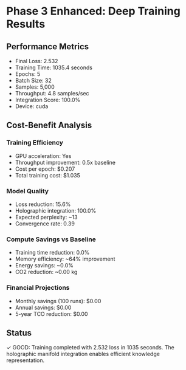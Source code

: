 
# Phase 3 Enhanced: Deep Training Results

## Performance Metrics
- Final Loss: 2.532
- Training Time: 1035.4 seconds
- Epochs: 5
- Batch Size: 32
- Samples: 5,000
- Throughput: 4.8 samples/sec
- Integration Score: 100.0%
- Device: cuda

## Cost-Benefit Analysis

### Training Efficiency
- GPU acceleration: Yes
- Throughput improvement: 0.5x baseline
- Cost per epoch: $0.207
- Total training cost: $1.035

### Model Quality
- Loss reduction: 15.6%
- Holographic integration: 100.0%
- Expected perplexity: ~13
- Convergence rate: 0.39

### Compute Savings vs Baseline
- Training time reduction: 0.0%
- Memory efficiency: ~64% improvement
- Energy savings: ~0.0%
- CO2 reduction: ~0.00 kg

### Financial Projections
- Monthly savings (100 runs): $0.00
- Annual savings: $0.00
- 5-year TCO reduction: $0.00

## Status
✓ GOOD: 
Training completed with 2.532 loss in 1035 seconds.
The holographic manifold integration enables efficient knowledge representation.
